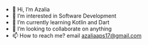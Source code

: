 - 👋 Hi, I’m Azalia
- 👀 I’m interested in Software Development
- 🌱 I’m currently learning Kotlin and Dart
- 💞️ I’m looking to collaborate on anything
- 📫 How to reach me? email azaliaaps17@gmail.com

<!---
azalia17/azalia17 is a ✨ special ✨ repository because its `README.md` (this file) appears on your GitHub profile.
You can click the Preview link to take a look at your changes.
--->
